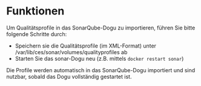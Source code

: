 # Funktionen

Um Qualitätsprofile in das SonarQube-Dogu zu importieren, führen Sie bitte folgende Schritte durch:

- Speichern sie die Qualitätsprofile (im XML-Format) unter /var/lib/ces/sonar/volumes/qualityprofiles ab
- Starten Sie das sonar-Dogu neu (z.B. mittels `docker restart sonar`)


Die Profile werden automatisch in das SonarQube-Dogu importiert und sind nutzbar, sobald das Dogu vollständig gestartet ist.
